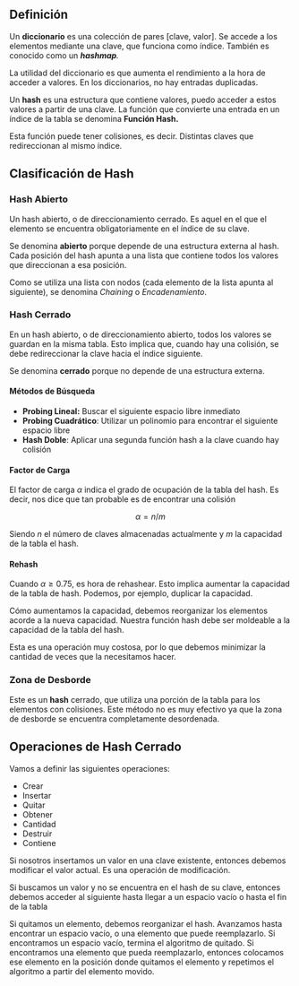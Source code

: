 ## Definición

Un **diccionario** es una colección de pares [clave, valor]. Se accede a los elementos mediante una clave, que funciona como índice. También es conocido como un ***hashmap**.*

La utilidad del diccionario es que aumenta el rendimiento a la hora de acceder a valores. En los diccionarios, no hay entradas duplicadas.

Un **hash** es una estructura que contiene valores, puedo acceder a estos valores a partir de una clave. La función que convierte una entrada en un índice de la tabla se denomina **Función Hash.**

Esta función puede tener colisiones, es decir. Distintas claves que redireccionan al mismo índice.

## Clasificación de Hash

### Hash Abierto

Un hash abierto, o de direccionamiento cerrado. Es aquel en el que el elemento se encuentra obligatoriamente en el índice de su clave.

Se denomina **abierto** porque depende de una estructura externa al hash. Cada posición del hash apunta a una lista que contiene todos los valores que direccionan a esa posición.

Como se utiliza una lista con nodos (cada elemento de la lista apunta al siguiente), se denomina *Chaining* o *Encadenamiento*.

### Hash Cerrado

En un hash abierto, o de direccionamiento abierto, todos los valores se guardan en la misma tabla. Esto implica que, cuando hay una colisión, se debe redireccionar la clave hacia el índice siguiente.

Se denomina **cerrado** porque no depende de una estructura externa.

#### Métodos de Búsqueda

- **Probing Lineal:** Buscar el siguiente espacio libre inmediato
- **Probing Cuadrático**: Utilizar un polinomio para encontrar el siguiente espacio libre
- **Hash Doble**: Aplicar una segunda función hash a la clave cuando hay colisión

#### Factor de Carga

El factor de carga $\alpha$ indica el grado de ocupación de la tabla del hash. Es decir, nos dice que tan probable es de encontrar una colisión

$$
\alpha = n/m
$$

Siendo $n$ el número de claves almacenadas actualmente y $m$ la capacidad de la tabla el hash.

#### Rehash

Cuando $\alpha ≥ 0.75$, es hora de rehashear. Esto implica aumentar la capacidad de la tabla de hash. Podemos, por ejemplo, duplicar la capacidad.

Cómo aumentamos la capacidad, debemos reorganizar los elementos acorde a la nueva capacidad. Nuestra función hash debe ser moldeable a la capacidad de la tabla del hash.

Esta es una operación muy costosa, por lo que debemos minimizar la cantidad de veces que la necesitamos hacer.

### Zona de Desborde

Este es un **hash** cerrado, que utiliza una porción de la tabla para los elementos con colisiones. Este método no es muy efectivo ya que la zona de desborde se encuentra completamente desordenada.

## Operaciones de Hash Cerrado

Vamos a definir las siguientes operaciones:

- Crear
- Insertar
- Quitar
- Obtener
- Cantidad
- Destruir
- Contiene

Si nosotros insertamos un valor en una clave existente, entonces debemos modificar el valor actual. Es una operación de modificación.

Si buscamos un valor y no se encuentra en el hash de su clave, entonces debemos acceder al siguiente hasta llegar a un espacio vacío o hasta el fin de la tabla

Si quitamos un elemento, debemos reorganizar el hash. Avanzamos hasta encontrar un espacio vacío, o una elemento que puede reemplazarlo. Si encontramos un espacio vacío, termina el algoritmo de quitado. Si encontramos una elemento que pueda reemplazarlo, entonces colocamos ese elemento en la posición donde quitamos el elemento y repetimos el algoritmo a partir del elemento movido.

